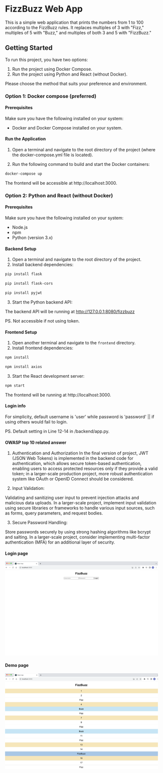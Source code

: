 # FizzBuzz Web App

This is a simple web application that prints the numbers from 1 to 100 according to the FizzBuzz rules. It replaces multiples of 3 with "Fizz," multiples of 5 with "Buzz," and multiples of both 3 and 5 with "FizzBuzz."

## Getting Started

To run this project, you have two options:

1. Run the project using Docker Compose.
2. Run the project using Python and React (without Docker).

Please choose the method that suits your preference and environment.

### Option 1: Docker compose (preferred)

#### Prerequisites

Make sure you have the following installed on your system:

- Docker and Docker Compose installed on your system.

#### Run the Application

1. Open a terminal and navigate to the root directory of the project (where the docker-compose.yml file is located).

2. Run the following command to build and start the Docker containers:

```bash
docker-compose up
```

The frontend will be accessible at http://localhost:3000.

### Option 2: Python and React (without Docker)

#### Prerequisites

Make sure you have the following installed on your system:

- Node.js
- npm
- Python (version 3.x)

#### Backend Setup

1. Open a terminal and navigate to the root directory of the project.
2. Install backend dependencies:

```bash
pip install flask
```

```bash
pip install flask-cors
```

```bash
pip install pyjwt
```

3. Start the Python backend API:

The backend API will be running at http://127.0.0.1:8080/fizzbuzz

PS. Not accessible if not using token.

#### Frontend Setup

1. Open another terminal and navigate to the `frontend` directory.
2. Install frontend dependencies:

```bash
npm install
```

```bash
npm install axios
```

3. Start the React development server:

```bash
npm start
```
The frontend will be running at http://localhost:3000.

#### Login info

For simplicity, default username is 'user' while password is 'password' || if using others would fail to login.

PS. Default setting in Line 12-14 in /backend/app.py.

#### OWASP top 10 related answer
1. Authentication and Authorization
In the final version of project, JWT (JSON Web Tokens) is implemented in the backend code for authentication, which allows secure token-based authentication, enabling users to access protected resources only if they provide a valid token; in a larger-scale production project, more robust authentication system like OAuth or OpenID Connect should be considered. 

2. Input Validation:

Validating and sanitizing user input to prevent injection attacks and malicious data uploads. In a larger-scale project, implement input validation using secure libraries or frameworks to handle various input sources, such as forms, query parameters, and request bodies.

3. Secure Password Handling:

Store passwords securely by using strong hashing algorithms like bcrypt and salting.
In a larger-scale project, consider implementing multi-factor authentication (MFA) for an additional layer of security.

#### Login page

![Alt Text](login.png)

#### Demo page

![Alt Text](demo.png)